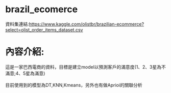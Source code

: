 # brazil_ecomerce
資料集連結:https://www.kaggle.com/olistbr/brazilian-ecommerce?select=olist_order_items_dataset.csv

# 內容介紹:
這是一家巴西電商的資料，目標是建立model以預測客戶的滿意度(1、2、3星為不滿意;4、5星為滿意)<br><br/>
目前使用到的模型為DT,KNN,Kmeans，另外也有做Aprioi的關聯分析
